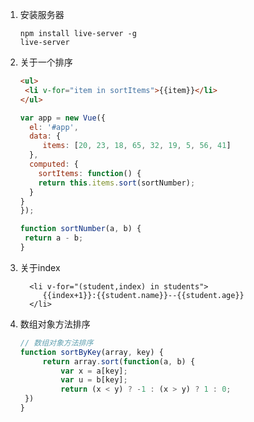 1. 安装服务器

   ```
   npm install live-server -g
   live-server
   ```

2. 关于一个排序

   ```html
   <ul>
   	<li v-for="item in sortItems">{{item}}</li>
   </ul>
   ```

   ```js
   var app = new Vue({
     el: '#app',
     data: {
     	items: [20, 23, 18, 65, 32, 19, 5, 56, 41]
     },
     computed: {
       sortItems: function() {
       return this.items.sort(sortNumber);
     }
   }
   });

   function sortNumber(a, b) {
   	return a - b;
   }
   ```

3. 关于index

   ```
     <li v-for="(student,index) in students">
     	{{index+1}}:{{student.name}}--{{student.age}}
     </li>
   ```

4. 数组对象方法排序

   ```javascript
   // 数组对象方法排序
   function sortByKey(array, key) {
    	return array.sort(function(a, b) {
     		var x = a[key];
     		var u = b[key];
    		return (x < y) ? -1 : (x > y) ? 1 : 0;
   	})
   }
   ```